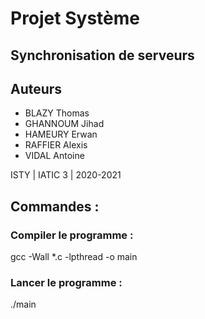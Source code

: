 # Projet Système
## Synchronisation de serveurs

## Auteurs
* BLAZY Thomas
* GHANNOUM Jihad
* HAMEURY Erwan
* RAFFIER Alexis
* VIDAL Antoine

ISTY | IATIC 3 | 2020-2021

## Commandes :

### Compiler le programme :
gcc -Wall *.c -lpthread -o main


### Lancer le programme :
./main
